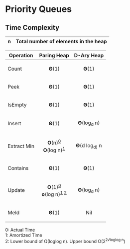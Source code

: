 # Priority Queues
## Time Complexity

| n | Total number of elements in the heap |
| ------------- | ------------- |

| Operation  | Paring Heap | D-Ary Heap |
| ------------- | ------------- | ------------ |
| Count     | <p align='center'>**Θ**(1)</p> | <p align='center'>**Θ**(1)</p> |
| Peek    | <p align='center'>**Θ**(1)</p> | <p align='center'>**Θ**(1)</p> |
| IsEmpty     | <p align='center'>**Θ**(1)</p> | <p align='center'>**Θ**(1)</p> |
| Insert  | <p align='center'>**Θ**(1)</p>  | <p align='center'>**Θ**(log<sub>d</sub> n)</p> |
| Extract Min  | <p align='center'>**O**(n)<sup>[0](#actualtime)</sup><br>**O**(log n)<sup>[1](#amortizedtime)</sup> | <p align='center'>**Θ**(d log<sub>d)</sub> n</p> |
| Contains     | <p align='center'>**Θ**(1)</p> | <p align='center'>**Θ**(1)</p> |
| Update | <p align='center'>**O**(1)<sup>[0](#actualtime)</sup><br>**o**(log n)<sup>[1](#amortizedtime) [2](#lowerupperbound)</sup></p> | <p align='center'>**Θ**(log<sub>d</sub> n)</p> |
| Meld | <p align='center'>**Θ**(1)</p> | <p align='center'>Nil</p> |

<a name="actualtime">0</a>: Actual Time
<br><a name="amortizedtime">1</a>: Amortized Time
<br><a name="lowerupperbound">2</a>: Lower bound of Ω(loglog n). Upper bound O(2<sup>2&radic;loglog n</sup>)

